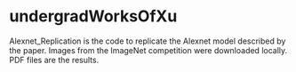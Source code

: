 # undergradWorksOfXu
Alexnet_Replication is the code to replicate the Alexnet model described by the paper. Images from the ImageNet competition were downloaded locally. PDF files are the results.

    
